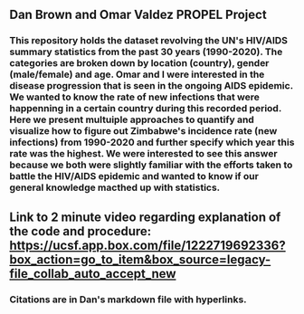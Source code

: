 ## Dan Brown and Omar Valdez PROPEL Project
### This repository holds the dataset revolving the UN's HIV/AIDS summary statistics from the past 30 years (1990-2020).  The categories are broken down by location (country), gender (male/female) and age.  Omar and I were interested in the disease progression that is seen in the ongoing AIDS epidemic.  We wanted to know the rate of new infections that were happenning in a certain country during this recorded period.  Here we present multuiple approaches to quantify and visualize how to figure out Zimbabwe's incidence rate (new infections) from 1990-2020 and further specify which year this rate was the highest.  We were interested to see this answer because we both were slightly familiar with the efforts taken to battle the HIV/AIDS epidemic and wanted to know if our general knowledge macthed up with statistics.
## Link to 2 minute video regarding explanation of the code and procedure: https://ucsf.app.box.com/file/1222719692336?box_action=go_to_item&box_source=legacy-file_collab_auto_accept_new 
### Citations are in Dan's markdown file with hyperlinks.
